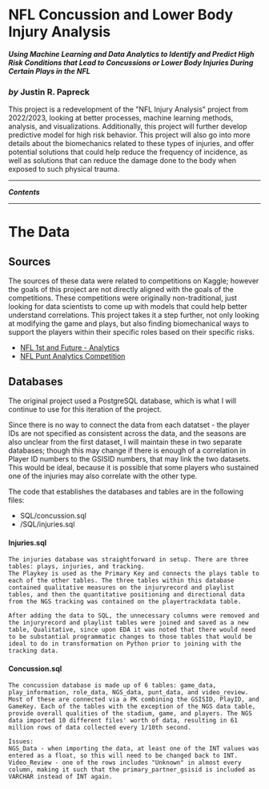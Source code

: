 # NFL Concussion and Lower Body Injury Analysis
***Using Machine Learning and Data Analytics to Identify and Predict High Risk Conditions that Lead to Concussions or Lower Body Injuries During Certain Plays in the NFL***
### *by* Justin R. Papreck

This project is a redevelopment of the "NFL Injury Analysis" project from 2022/2023, looking at better processes, machine learning methods, analysis, and visualizations. Additionally, this project will further develop predictive model for high risk behavior. This project will also go into more details about the biomechanics related to these types of injuries, and offer potential solutions that could help reduce the frequency of incidence, as well as solutions that can reduce the damage done to the body when exposed to such physical trauma. 

---
***Contents***



--- 
# The Data

## Sources
The sources of these data were related to competitions on Kaggle; however the goals of this project are not directly aligned with the goals of the competitions. These competitions were originally non-traditional, just looking for data scientists to come up with models that could help better understand correlations. This project takes it a step further, not only looking at modifying the game and plays, but also finding biomechanical ways to support the players within their specific roles based on their specific risks.  

- [NFL 1st and Future - Analytics](https://www.kaggle.com/competitions/nfl-playing-surface-analytics/data)
- [NFL Punt Analytics Competition](https://www.kaggle.com/competitions/NFL-Punt-Analytics-Competition/data)

## Databases 
The original project used a PostgreSQL database, which is what I will continue to use for this iteration of the project. 

Since there is no way to connect the data from each datatset - the player IDs are not specified as consistent across the data, and the seasons are also unclear from the first dataset, I will maintain these in two separate databases; though this may change if there is enough of a correlation in Player ID numbers to the GSISID numbers, that may link the two datasets. This would be ideal, because it is possible that some players who sustained one of the injuries may also correlate with the other type. 

The code that establishes the databases and tables are in the following files:
-  SQL/concussion.sql
-  /SQL/injuries.sql 

#### Injuries.sql
    The injuries database was straightforward in setup. There are three tables: plays, injuries, and tracking.
    The Playkey is used as the Primary Key and connects the plays table to each of the other tables. The three tables within this database contained qualitative measures on the injuryrecord and playlist tables, and then the quantitative positioning and directional data from the NGS tracking was contained on the playertrackdata table. 

    After adding the data to SQL, the unnecessary columns were removed and the injuryrecord and playlist tables were joined and saved as a new table, Qualitative, since upon EDA it was noted that there would need to be substantial programmatic changes to those tables that would be ideal to do in transformation on Python prior to joining with the tracking data. 

    

#### Concussion.sql
    The concussion database is made up of 6 tables: game_data, play_information, role_data, NGS_data, punt_data, and video_review. Most of these are connected via a PK combining the GSISID, PlayID, and GameKey. Each of the tables with the exception of the NGS data table, provide overall qualities of the stadium, game, and players. The NGS data imported 10 different files' worth of data, resulting in 61 million rows of data collected every 1/10th second. 

    Issues: 
    NGS_Data - when importing the data, at least one of the INT values was entered as a float, so this will need to be changed back to INT. 
    Video_Review - one of the rows includes "Unknown" in almost every column, making it such that the primary_partner_gsisid is included as VARCHAR instead of INT again.  